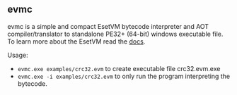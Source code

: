 ## evmc

evmc is a simple and compact EsetVM bytecode interpreter and AOT compiler/translator to standalone PE32+ (64-bit) windows executable file.
To learn more about the EsetVM read the [docs](docs/evm.md).

Usage:

- `evmc.exe examples/crc32.evm` to create executable file crc32.evm.exe
- `evmc.exe -i examples/crc32.evm` to only run the program interpreting the bytecode.
